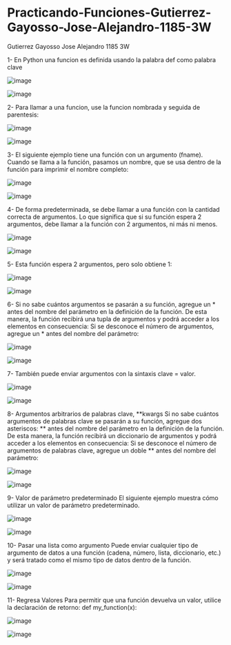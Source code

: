 # Practicando-Funciones-Gutierrez-Gayosso-Jose-Alejandro-1185-3W

Gutierrez Gayosso Jose  Alejandro 1185 3W

1- En Python una funcion es definida usando la palabra def como palabra clave

![image](https://github.com/user-attachments/assets/3fe4731e-9581-4c3e-8257-00cbc58cc9c3)

![image](https://github.com/user-attachments/assets/f6d2e924-a193-4bc1-ac90-43c055ad744a)

2- Para llamar a una funcion, use la funcion nombrada y seguida de parentesis:

![image](https://github.com/user-attachments/assets/bf21a542-a79b-4328-8c68-e47661a944c8)

![image](https://github.com/user-attachments/assets/9df3033c-0d9e-4fda-84c2-27e1771a10a9)

3- El siguiente ejemplo tiene una función con un argumento (fname). Cuando se llama a la función, pasamos un nombre, que se usa dentro de la función para imprimir el nombre completo:

![image](https://github.com/user-attachments/assets/7d1ba774-6083-4f17-9291-a9c85816c335)

![image](https://github.com/user-attachments/assets/0c9fecad-7398-4838-b499-2f75281cbef4)

4- De forma predeterminada, se debe llamar a una función con la cantidad correcta de argumentos. Lo que significa que si su función espera 2 argumentos, debe llamar a la función con 2 argumentos, ni más ni menos.

![image](https://github.com/user-attachments/assets/f912d5ab-4fa4-40f2-b0da-6376e57315cd)

![image](https://github.com/user-attachments/assets/4aa6cc58-4e6d-45ab-92d3-7048b9147ea3)

5- Esta función espera 2 argumentos, pero solo obtiene 1:

![image](https://github.com/user-attachments/assets/22b223d7-27c0-48a8-912a-58951b0fd5f4)

![image](https://github.com/user-attachments/assets/32f18967-7fdf-42c5-bb58-cd81f9f460c4)

6- Si no sabe cuántos argumentos se pasarán a su función, agregue un * antes del nombre del parámetro en la definición de la función.
De esta manera, la función recibirá una tupla de argumentos y podrá acceder a los elementos en consecuencia:
Si se desconoce el número de argumentos, agregue un * antes del nombre del parámetro:

![image](https://github.com/user-attachments/assets/b88f0125-02ec-4180-8fb0-a44c2d7b5287)

![image](https://github.com/user-attachments/assets/49905518-ec07-42ba-b594-5b72a5d61bea)

7- También puede enviar argumentos con la sintaxis clave = valor.

![image](https://github.com/user-attachments/assets/ecf6602c-abd5-4727-b3dc-ec6bd1448035)

![image](https://github.com/user-attachments/assets/412720d0-8638-4c3f-9719-3b87fd00c7e2)

8- Argumentos arbitrarios de palabras clave, **kwargs
Si no sabe cuántos argumentos de palabras clave se pasarán a su función, agregue dos asteriscos: ** antes del nombre del parámetro en la definición de la función.
De esta manera, la función recibirá un diccionario de argumentos y podrá acceder a los elementos en consecuencia:
Si se desconoce el número de argumentos de palabras clave, agregue un doble ** antes del nombre del parámetro:

![image](https://github.com/user-attachments/assets/92b56742-8481-4fbd-a391-5eabb87a7726)

![image](https://github.com/user-attachments/assets/cf48e180-893a-4fcd-a2fe-134a22c61c8e)

9- Valor de parámetro predeterminado
El siguiente ejemplo muestra cómo utilizar un valor de parámetro predeterminado.

![image](https://github.com/user-attachments/assets/161b918b-61bd-4aea-9159-04247d2051fc)

![image](https://github.com/user-attachments/assets/8243124c-90c4-45c1-be1e-0318e868394d)

10- Pasar una lista como argumento
Puede enviar cualquier tipo de argumento de datos a una función (cadena, número, lista, diccionario, etc.) y será tratado como el mismo tipo de datos dentro de la función.

![image](https://github.com/user-attachments/assets/305c49a5-1211-4123-a0da-efe17d59cdb0)

![image](https://github.com/user-attachments/assets/df4aeda3-d363-4621-b1c4-e29af046cb37)

11- Regresa Valores
Para permitir que una función devuelva un valor, utilice la declaración de retorno:
def my_function(x):

![image](https://github.com/user-attachments/assets/77090f90-76a9-4054-8cd5-449bd75dcb9e)

![image](https://github.com/user-attachments/assets/40eb42f4-bcf7-4401-b5c8-6cc2a642198e)














